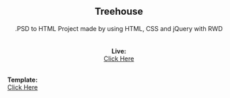<b><h2 align = "center">Treehouse</h2></b>

<p align = "center">.PSD to HTML Project made by using HTML, CSS and jQuery with RWD
<br><br></br>
<b>Live: </b><br>
<a href="https://kyotho.github.io/Treehouse/">Click Here</a></p><br>
<b>Template: </b><br>
<a href="http://freebiesxpress.com/gallery/treehouse-free-psd-web-template/">Click Here</a></p>
